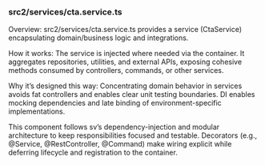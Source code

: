 ### src2/services/cta.service.ts

Overview: src2/services/cta.service.ts provides a service (CtaService) encapsulating domain/business logic and integrations.

How it works: The service is injected where needed via the container. It aggregates repositories, utilities, and external APIs, exposing cohesive methods consumed by controllers, commands, or other services.

Why it’s designed this way: Concentrating domain behavior in services avoids fat controllers and enables clear unit testing boundaries. DI enables mocking dependencies and late binding of environment-specific implementations.

This component follows sv’s dependency-injection and modular architecture to keep responsibilities focused and testable. Decorators (e.g., @Service, @RestController, @Command) make wiring explicit while deferring lifecycle and registration to the container.
